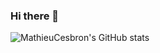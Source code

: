 ### Hi there 👋

![MathieuCesbron's GitHub stats](https://github-readme-stats.vercel.app/api?username=MathieuCesbron&count_private=true)

<!--
**MathieuCesbron/MathieuCesbron** is a ✨ _special_ ✨ repository because its `README.md` (this file) appears on your GitHub profile.

Here are some ideas to get you started:

- 🔭 I’m currently working on ...
- 🌱 I’m currently learning ...
- 👯 I’m looking to collaborate on ...
- 🤔 I’m looking for help with ...
- 💬 Ask me about ...
- 📫 How to reach me: ...
- 😄 Pronouns: ...
- ⚡ Fun fact: ...
-->
